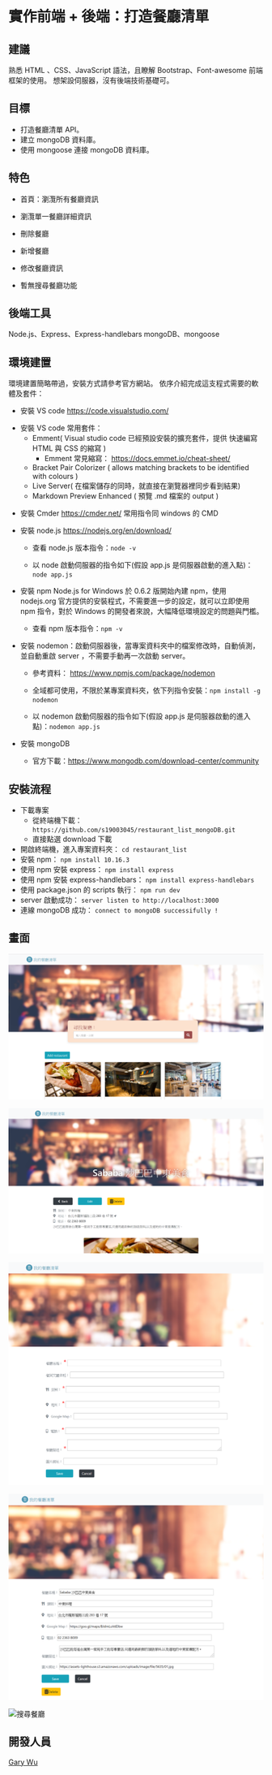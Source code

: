 # 實作前端 + 後端：打造餐廳清單

## 建議

熟悉 HTML 、CSS、JavaScript 語法，且瞭解 Bootstrap、Font-awesome 前端框架的使用。
想架設伺服器，沒有後端技術基礎可。

## 目標

- 打造餐廳清單 API。
- 建立 mongoDB 資料庫。
- 使用 mongoose 連接 mongoDB 資料庫。

## 特色

- 首頁：瀏灠所有餐廳資訊
- 瀏灠單一餐廳詳細資訊
- 刪除餐廳
- 新增餐廳
- 修改餐廳資訊

- 暫無搜尋餐廳功能

## 後端工具

Node.js、Express、Express-handlebars
mongoDB、mongoose

## 環境建置

環境建置簡略帶過，安裝方式請參考官方網站。
依序介紹完成這支程式需要的軟體及套件：

- 安裝 VS code
  https://code.visualstudio.com/

* 安裝 VS code 常用套件：
  - Emment( Visual studio code 已經預設安裝的擴充套件，提供 快速編寫 HTML 與 CSS 的縮寫 )
    - Emment 常見縮寫： https://docs.emmet.io/cheat-sheet/
  - Bracket Pair Colorizer ( allows matching brackets to be identified with colours )
  - Live Server( 在檔案儲存的同時，就直接在瀏覽器裡同步看到結果)
  - Markdown Preview Enhanced ( 預覽 .md 檔案的 output )

- 安裝 Cmder
  https://cmder.net/
  常用指令同 windows 的 CMD
- 安裝 node.js
  https://nodejs.org/en/download/

  - 查看 node.js 版本指令：`node -v`

  - 以 node 啟動伺服器的指令如下(假設 app.js 是伺服器啟動的進入點)：`node app.js`

- 安裝 npm
  Node.js for Windows 於 0.6.2 版開始內建 npm，使用 nodejs.org 官方提供的安裝程式，不需要進一步的設定，就可以立即使用 npm 指令，對於 Windows 的開發者來說，大幅降低環境設定的問題與門檻。
  - 查看 npm 版本指令：`npm -v`
- 安裝 nodemon：啟動伺服器後，當專案資料夾中的檔案修改時，自動偵測，並自動重啟 server ，不需要手動再一次啟動 server。

  - 參考資料： https://www.npmjs.com/package/nodemon
  - 全域都可使用，不限於某專案資料夾，依下列指令安裝：`npm install -g nodemon`

  - 以 nodemon 啟動伺服器的指令如下(假設 app.js 是伺服器啟動的進入點)：`nodemon app.js`

- 安裝 mongoDB
  - 官方下載：https://www.mongodb.com/download-center/community

## 安裝流程

- 下載專案
  - 從終端機下載：`https://github.com/s19003045/restaurant_list_mongoDB.git`
  - 直接點選 download 下載
- 開啟終端機，進入專案資料夾：
  `cd restaurant_list`
- 安裝 npm：
  `npm install 10.16.3`
- 使用 npm 安裝 express：
  `npm install express`
- 使用 npm 安裝 express-handlebars：
  `npm install express-handlebars`
- 使用 package.json 的 scripts 執行：
  `npm run dev`
- server 啟動成功：
  `server listen to http://localhost:3000`
- 連線 mongoDB 成功：
  `connect to mongoDB successifully !`

## 畫面

![首頁..瀏灠所有餐廳](https://github.com/s19003045/restaurant_list_mongoDB/blob/master/images_for_github/review_all.png)

![單一餐廳詳細資料](https://github.com/s19003045/restaurant_list_mongoDB/blob/master/images_for_github/review_one.png)

![新增餐廳](https://github.com/s19003045/restaurant_list_mongoDB/blob/master/images_for_github/add_new_page.png)

![編輯餐廳](https://github.com/s19003045/restaurant_list_mongoDB/blob/master/images_for_github/edit_page.png)

![搜尋餐廳]()
## 開發人員

[Gary Wu](https://github.com/s19003045)
